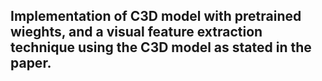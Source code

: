 ## Implementation of C3D model with pretrained wieghts, and a visual feature extraction technique using the C3D model as stated in the paper.
